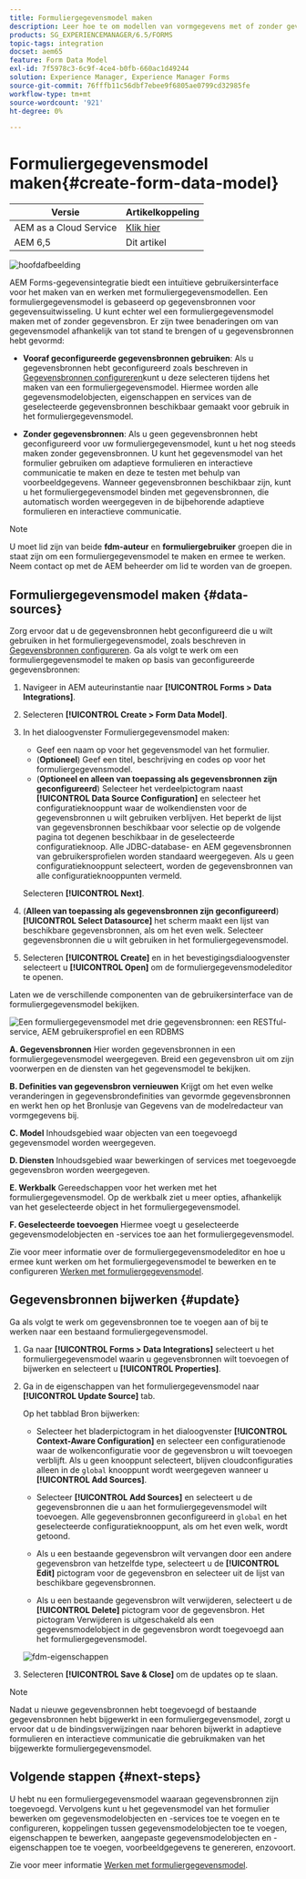 ```yaml
---
title: Formuliergegevensmodel maken
description: Leer hoe te om modellen van vormgegevens met of zonder gevormde gegevensbronnen te creëren.
products: SG_EXPERIENCEMANAGER/6.5/FORMS
topic-tags: integration
docset: aem65
feature: Form Data Model
exl-id: 7f5978c3-6c9f-4ce4-b0fb-660ac1d49244
solution: Experience Manager, Experience Manager Forms
source-git-commit: 76fffb11c56dbf7ebee9f6805ae0799cd32985fe
workflow-type: tm+mt
source-wordcount: '921'
ht-degree: 0%

---
```


# Formuliergegevensmodel maken{#create-form-data-model}

| Versie | Artikelkoppeling |
| -------- | ---------------------------- |
| AEM as a Cloud Service | [Klik hier](https://experienceleague.adobe.com/docs/experience-manager-cloud-service/content/forms/integrate/use-form-data-model/create-form-data-models.html) |
| AEM 6,5 | Dit artikel |


![hoofdafbeelding](do-not-localize/data-integration.png)

AEM Forms-gegevensintegratie biedt een intuïtieve gebruikersinterface voor het maken van en werken met formuliergegevensmodellen. Een formuliergegevensmodel is gebaseerd op gegevensbronnen voor gegevensuitwisseling. U kunt echter wel een formuliergegevensmodel maken met of zonder gegevensbron. Er zijn twee benaderingen om van gegevensmodel afhankelijk van tot stand te brengen of u gegevensbronnen hebt gevormd:

* **Vooraf geconfigureerde gegevensbronnen gebruiken**: Als u gegevensbronnen hebt geconfigureerd zoals beschreven in [Gegevensbronnen configureren](../../forms/using/configure-data-sources.md)kunt u deze selecteren tijdens het maken van een formuliergegevensmodel. Hiermee worden alle gegevensmodelobjecten, eigenschappen en services van de geselecteerde gegevensbronnen beschikbaar gemaakt voor gebruik in het formuliergegevensmodel.

* **Zonder gegevensbronnen**: Als u geen gegevensbronnen hebt geconfigureerd voor uw formuliergegevensmodel, kunt u het nog steeds maken zonder gegevensbronnen. U kunt het gegevensmodel van het formulier gebruiken om adaptieve formulieren en interactieve communicatie te maken en deze te testen met behulp van voorbeeldgegevens. Wanneer gegevensbronnen beschikbaar zijn, kunt u het formuliergegevensmodel binden met gegevensbronnen, die automatisch worden weergegeven in de bijbehorende adaptieve formulieren en interactieve communicatie.

>[!NOTE]
>
>U moet lid zijn van beide **fdm-auteur** en **formuliergebruiker** groepen die in staat zijn om een formuliergegevensmodel te maken en ermee te werken. Neem contact op met de AEM beheerder om lid te worden van de groepen.

## Formuliergegevensmodel maken {#data-sources}

Zorg ervoor dat u de gegevensbronnen hebt geconfigureerd die u wilt gebruiken in het formuliergegevensmodel, zoals beschreven in [Gegevensbronnen configureren](../../forms/using/configure-data-sources.md). Ga als volgt te werk om een formuliergegevensmodel te maken op basis van geconfigureerde gegevensbronnen:

1. Navigeer in AEM auteurinstantie naar **[!UICONTROL Forms > Data Integrations]**.
1. Selecteren **[!UICONTROL Create > Form Data Model]**.
1. In het dialoogvenster Formuliergegevensmodel maken:

   * Geef een naam op voor het gegevensmodel van het formulier.
   * (**Optioneel**) Geef een titel, beschrijving en codes op voor het formuliergegevensmodel.
   * (**Optioneel en alleen van toepassing als gegevensbronnen zijn geconfigureerd**) Selecteer het verdeelpictogram naast **[!UICONTROL Data Source Configuration]** en selecteer het configuratieknooppunt waar de wolkendiensten voor de gegevensbronnen u wilt gebruiken verblijven. Het beperkt de lijst van gegevensbronnen beschikbaar voor selectie op de volgende pagina tot degenen beschikbaar in de geselecteerde configuratieknoop. Alle JDBC-database- en AEM gegevensbronnen van gebruikersprofielen worden standaard weergegeven. Als u geen configuratieknooppunt selecteert, worden de gegevensbronnen van alle configuratieknooppunten vermeld.

   Selecteren **[!UICONTROL Next]**.

1. (**Alleen van toepassing als gegevensbronnen zijn geconfigureerd**) **[!UICONTROL Select Datasource]** het scherm maakt een lijst van beschikbare gegevensbronnen, als om het even welk. Selecteer gegevensbronnen die u wilt gebruiken in het formuliergegevensmodel.
1. Selecteren **[!UICONTROL Create]** en in het bevestigingsdialoogvenster selecteert u **[!UICONTROL Open]** om de formuliergegevensmodeleditor te openen.

Laten we de verschillende componenten van de gebruikersinterface van de formuliergegevensmodel bekijken.

![Een formuliergegevensmodel met drie gegevensbronnen: een RESTful-service, AEM gebruikersprofiel en een RDBMS](assets/fdm-ui.png)

**A. Gegevensbronnen** Hier worden gegevensbronnen in een formuliergegevensmodel weergegeven. Breid een gegevensbron uit om zijn voorwerpen en de diensten van het gegevensmodel te bekijken.

**B. Definities van gegevensbron vernieuwen** Krijgt om het even welke veranderingen in gegevensbrondefinities van gevormde gegevensbronnen en werkt hen op het Bronlusje van Gegevens van de modelredacteur van vormgegevens bij.

**C. Model** Inhoudsgebied waar objecten van een toegevoegd gegevensmodel worden weergegeven.

**D. Diensten** Inhoudsgebied waar bewerkingen of services met toegevoegde gegevensbron worden weergegeven.

**E. Werkbalk** Gereedschappen voor het werken met het formuliergegevensmodel. Op de werkbalk ziet u meer opties, afhankelijk van het geselecteerde object in het formuliergegevensmodel.

**F. Geselecteerde toevoegen** Hiermee voegt u geselecteerde gegevensmodelobjecten en -services toe aan het formuliergegevensmodel.

Zie voor meer informatie over de formuliergegevensmodeleditor en hoe u ermee kunt werken om het formuliergegevensmodel te bewerken en te configureren [Werken met formuliergegevensmodel](../../forms/using/work-with-form-data-model.md).

## Gegevensbronnen bijwerken {#update}

Ga als volgt te werk om gegevensbronnen toe te voegen aan of bij te werken naar een bestaand formuliergegevensmodel.

1. Ga naar **[!UICONTROL Forms > Data Integrations]** selecteert u het formuliergegevensmodel waarin u gegevensbronnen wilt toevoegen of bijwerken en selecteert u **[!UICONTROL Properties]**.
1. Ga in de eigenschappen van het formuliergegevensmodel naar **[!UICONTROL Update Source]** tab.

   Op het tabblad Bron bijwerken:

   * Selecteer het bladerpictogram in het dialoogvenster **[!UICONTROL Context-Aware Configuration]** en selecteer een configuratienode waar de wolkenconfiguratie voor de gegevensbron u wilt toevoegen verblijft. Als u geen knooppunt selecteert, blijven cloudconfiguraties alleen in de `global` knooppunt wordt weergegeven wanneer u **[!UICONTROL Add Sources]**.

   * Selecteer **[!UICONTROL Add Sources]** en selecteert u de gegevensbronnen die u aan het formuliergegevensmodel wilt toevoegen. Alle gegevensbronnen geconfigureerd in `global` en het geselecteerde configuratieknooppunt, als om het even welk, wordt getoond.

   * Als u een bestaande gegevensbron wilt vervangen door een andere gegevensbron van hetzelfde type, selecteert u de **[!UICONTROL Edit]** pictogram voor de gegevensbron en selecteer uit de lijst van beschikbare gegevensbronnen.
   * Als u een bestaande gegevensbron wilt verwijderen, selecteert u de **[!UICONTROL Delete]** pictogram voor de gegevensbron. Het pictogram Verwijderen is uitgeschakeld als een gegevensmodelobject in de gegevensbron wordt toegevoegd aan het formuliergegevensmodel.

   ![fdm-eigenschappen](assets/fdm-properties.png)

1. Selecteren **[!UICONTROL Save & Close]** om de updates op te slaan.

>[!NOTE]
>
>Nadat u nieuwe gegevensbronnen hebt toegevoegd of bestaande gegevensbronnen hebt bijgewerkt in een formuliergegevensmodel, zorgt u ervoor dat u de bindingsverwijzingen naar behoren bijwerkt in adaptieve formulieren en interactieve communicatie die gebruikmaken van het bijgewerkte formuliergegevensmodel.

## Volgende stappen {#next-steps}

U hebt nu een formuliergegevensmodel waaraan gegevensbronnen zijn toegevoegd. Vervolgens kunt u het gegevensmodel van het formulier bewerken om gegevensmodelobjecten en -services toe te voegen en te configureren, koppelingen tussen gegevensmodelobjecten toe te voegen, eigenschappen te bewerken, aangepaste gegevensmodelobjecten en -eigenschappen toe te voegen, voorbeeldgegevens te genereren, enzovoort.

Zie voor meer informatie [Werken met formuliergegevensmodel](../../forms/using/work-with-form-data-model.md).
